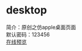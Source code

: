 # desktop <br/>
简介：原创之仿apple桌面页面 <br/>
默认密码：123456 <br/>
<a href="http://www.17sucai.com/preview/703246/2018-01-22/lafitewu.rar/index.html" target="_blank">在线预览</a>
